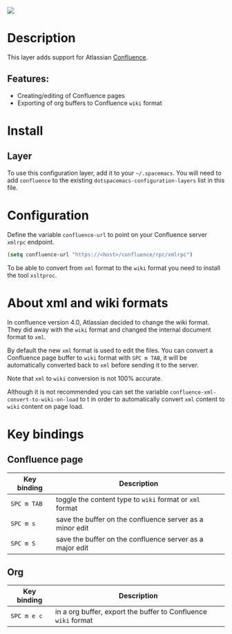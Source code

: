 ![](img/confluence.png)

# Description

This layer adds support for Atlassian
[Confluence](https://www.atlassian.com/software/confluence).

## Features:

-   Creating/editing of Confluence pages
-   Exporting of org buffers to Confluence `wiki` format

# Install

## Layer

To use this configuration layer, add it to your `~/.spacemacs`. You will
need to add `confluence` to the existing
`dotspacemacs-configuration-layers` list in this file.

# Configuration

Define the variable `confluence-url` to point on your Confluence server
`xmlrpc` endpoint.

``` commonlisp
(setq confluence-url "https://<host>/confluence/rpc/xmlrpc")
```

To be able to convert from `xml` format to the `wiki` format you need to
install the tool `xsltproc`.

# About xml and wiki formats

In confluence version 4.0, Atlassian decided to change the wiki format.
They did away with the `wiki` format and changed the internal document
format to `xml`.

By default the new `xml` format is used to edit the files. You can
convert a Confluence page buffer to `wiki` format with `SPC m TAB`, it
will be automatically converted back to `xml` before sending it to the
server.

Note that `xml` to `wiki` conversion is not 100% accurate.

Although it is not recommended you can set the variable
`confluence-xml-convert-to-wiki-on-load` to t in order to automatically
convert `xml` content to `wiki` content on page load.

# Key bindings

## Confluence page

| Key binding | Description                                              |
|-------------|----------------------------------------------------------|
| `SPC m TAB` | toggle the content type to `wiki` format or `xml` format |
| `SPC m s`   | save the buffer on the confluence server as a minor edit |
| `SPC m S`   | save the buffer on the confluence server as a major edit |

## Org

| Key binding | Description                                                    |
|-------------|----------------------------------------------------------------|
| `SPC m e c` | in a org buffer, export the buffer to Confluence `wiki` format |
